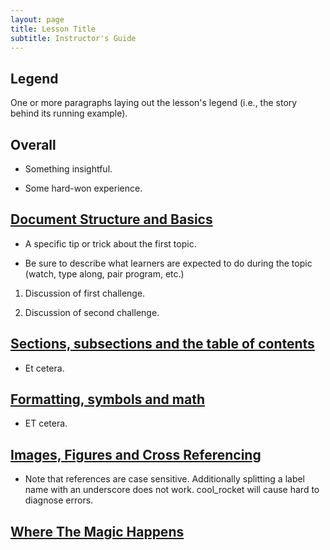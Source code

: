 ```yaml
---
layout: page
title: Lesson Title
subtitle: Instructor's Guide
---
```

## Legend

One or more paragraphs laying out the lesson's legend (i.e., the story
behind its running example).

## Overall

*   Something insightful.

*   Some hard-won experience.

## [Document Structure and Basics](01-one.html)

*   A specific tip or trick about the first topic.

*   Be sure to describe what learners are expected to do during the topic
    (watch, type along, pair program, etc.)

1.  Discussion of first challenge.

2.  Discussion of second challenge.

## [Sections, subsections and the table of contents](02-two.html)

*   Et cetera.

## [Formatting, symbols and math](03-three.html)
*   ET cetera.

## [Images, Figures and Cross Referencing](04-four.html)

* Note that references are case sensitive.  Additionally splitting a label
    name with an underscore does not work. cool_rocket will cause hard to
    diagnose errors.
    
## [Where The Magic Happens](05-five.html)
